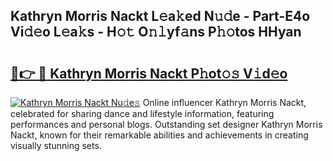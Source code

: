 ## Kathryn Morris Nackt L𝚎a𝚔ed N𝚞𝚍e - Part-E4o Vi𝚍𝚎o L𝚎a𝚔s - H𝚘𝚝 O𝚗𝚕yf𝚊ns P𝚑𝚘tos HHyan

# <h2><a href="http://kf31x73.oniu.top/?m=Kathryn+Morris+Nackt">🔗👉 🔴 Kathryn Morris Nackt P𝚑ot𝚘𝚜 V𝚒d𝚎o</a></h2>

[![Kathryn Morris Nackt Nu𝚍e𝚜](https://i.imgur.com/0qMVB7G.gif)](http://kf31x73.oniu.top/?m=Kathryn+Morris+Nackt)
Online influencer Kathryn Morris Nackt, celebrated for sharing dance and lifestyle information, featuring performances and personal blogs. Outstanding set designer Kathryn Morris Nackt, known for their remarkable abilities and achievements in creating visually stunning sets.  
